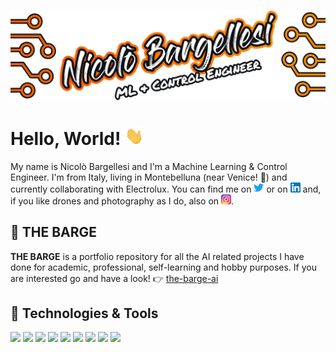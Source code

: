 ![Header](https://raw.githubusercontent.com/iambarge/iambarge/master/src/GitHub_README.png)


# Hello, World! <img src="https://raw.githubusercontent.com/iambarge/iambarge/master/src/wave.gif" width="30px">

My name is Nicolò Bargellesi and I'm a Machine Learning & Control Engineer. I'm from Italy, living in Montebelluna (near Venice! :rowboat:) and currently collaborating with Electrolux. You can find me on [<img src="src/twitter_icon.png" width="16" height="16">][1] or on [<img src="src/linkedin_icon.png" width="16" height="16">][2] and, if you like drones and photography as I do, also on [<img src="src/instagram_icon.png" width="16" height="16">][3].

<!-- Links to your social media accounts -->

[1]: https://twitter.com/iambarge_
[2]: https://www.linkedin.com/in/nicolo-bargellesi/
[3]: https://www.instagram.com/iambarge/

## :ship: THE BARGE
**THE BARGE** is a portfolio repository for all the AI related projects I have done for academic, professional, self-learning and hobby purposes. If you are interested go and have a look! :point_right: [the-barge-ai](https://github.com/iambarge/the-barge-ai)

## 🔧 Technologies & Tools
![](https://img.shields.io/badge/OS-Mac-informational?style=flat&logo=apple&logoColor=white&color=orange)
![](https://img.shields.io/badge/OS-Windows-informational?style=flat&logo=Windows&logoColor=white&color=orange)
![](https://img.shields.io/badge/Code-Python-informational?style=flat&logo=python&logoColor=white&color=orange)
![](https://img.shields.io/badge/Code-Matlab-informational?style=flat&logo=Matrix&logoColor=white&color=orange)
![](https://img.shields.io/badge/Code-C++-informational?style=flat&logo=c&logoColor=white&color=orange)
![](https://img.shields.io/badge/Tools-PyTorch-informational?style=flat&logo=pytorch&logoColor=white&color=orange)
![](https://img.shields.io/badge/Tools-TensorFlow-informational?style=flat&logo=tensorflow&logoColor=white&color=orange)
![](https://img.shields.io/badge/Tools-Keras-informational?style=flat&logo=keras&logoColor=white&color=orange)
![](https://img.shields.io/badge/Tools-OpenCV-informational?style=flat&logo=opencv&logoColor=white&color=orange)
